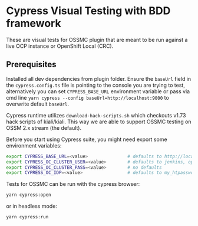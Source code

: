 # Cypress Visual Testing with BDD framework

These are visual tests for OSSMC plugin that are meant to be run against a live OCP instance or OpenShift Local (CRC).

## Prerequisites

Installed all dev dependencies from plugin folder. Ensure the `baseUrl` field in the `cypress.config.ts` file is pointing to the console you are trying to test, alternatively you can set `CYPRESS_BASE_URL` environment variable or pass via cmd line `yarn cypress --config baseUrl=http://localhost:9000` to overwrite default `baseUrl`. 

Cypress runtime utilizes `download-hack-scripts.sh` which checkouts v1.73 hack scripts of kiali/kiali. This way we are able to support OSSMC testing on OSSM 2.x stream (the default).

Before you start using Cypress suite, you might need export some environment variables:

```bash
export CYPRESS_BASE_URL=<value>               # defaults to http://localhost:9000
export CYPRESS_OC_CLUSTER_USER=<value>        # defaults to jenkins, opt. kubeadmin
export CYPRESS_OC_CLUSTER_PASS=<value>        # no defaults
export CYPRESS_OC_IDP=<value>                 # defaults to my_htpasswd_provider
```


Tests for OSSMC can be run with the cypress browser:

```bash
yarn cypress:open
```

or in headless mode:

```bash
yarn cypress:run
```
